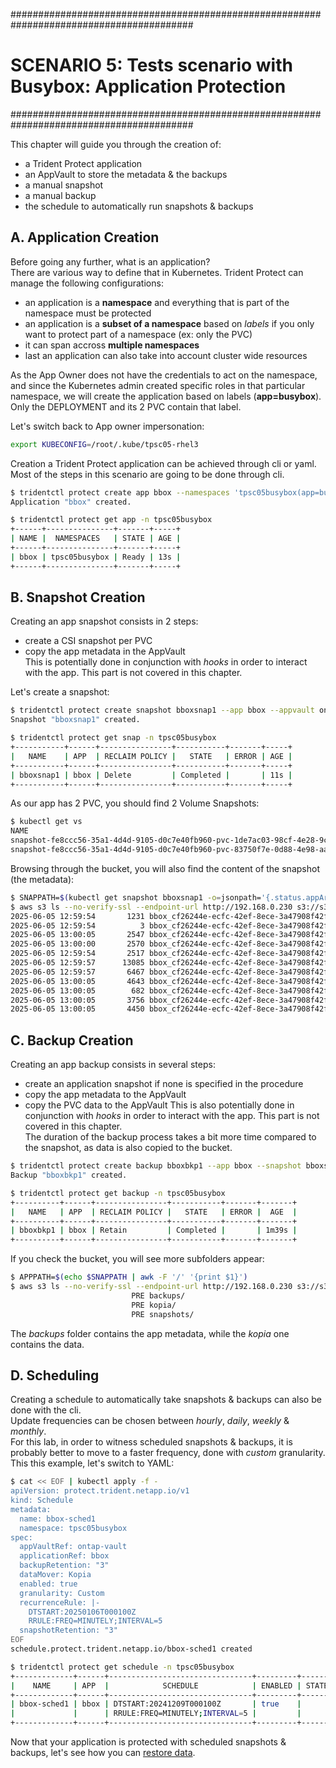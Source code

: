#########################################################################################
# SCENARIO 5: Tests scenario with Busybox: Application Protection
#########################################################################################  

This chapter will guide you through the creation of:  
- a Trident Protect application  
- an AppVault to store the metadata & the backups  
- a manual snapshot  
- a manual backup  
- the schedule to automatically run snapshots & backups  

## A. Application Creation  

Before going any further, what is an application?  
There are various way to define that in Kubernetes. Trident Protect can manage the following configurations:  
- an application is a **namespace** and everything that is part of the namespace must be protected  
- an application is a **subset of a namespace** based on _labels_ if you only want to protect part of a namespace (ex: only the PVC)  
- it can span accross **multiple namespaces**  
- last an application can also take into account cluster wide resources  

As the App Owner does not have the credentials to act on the namespace, and since the Kubernetes admin created specific roles in that particular namespace, we will create the application based on labels (**app=busybox**). Only the DEPLOYMENT and its 2 PVC contain that label.  

Let's switch back to App owner impersonation:  
```bash
export KUBECONFIG=/root/.kube/tpsc05-rhel3
```

Creation a Trident Protect application can be achieved through cli or yaml.  
Most of the steps in this scenario are going to be done through cli.  
```bash
$ tridentctl protect create app bbox --namespaces 'tpsc05busybox(app=busybox)' -n tpsc05busybox
Application "bbox" created.

$ tridentctl protect get app -n tpsc05busybox
+------+---------------+-------+-----+
| NAME |  NAMESPACES   | STATE | AGE |
+------+---------------+-------+-----+
| bbox | tpsc05busybox | Ready | 13s |
+------+---------------+-------+-----+
```

## B. Snapshot Creation  

Creating an app snapshot consists in 2 steps:  
- create a CSI snapshot per PVC  
- copy the app metadata in the AppVault  
This is potentially done in conjunction with _hooks_ in order to interact with the app. This part is not covered in this chapter.  

Let's create a snapshot:  
```bash
$ tridentctl protect create snapshot bboxsnap1 --app bbox --appvault ontap-vault -n tpsc05busybox
Snapshot "bboxsnap1" created.

$ tridentctl protect get snap -n tpsc05busybox
+-----------+------+----------------+-----------+-------+-----+
|   NAME    | APP  | RECLAIM POLICY |   STATE   | ERROR | AGE |
+-----------+------+----------------+-----------+-------+-----+
| bboxsnap1 | bbox | Delete         | Completed |       | 11s |
+-----------+------+----------------+-----------+-------+-----+
```

As our app has 2 PVC, you should find 2 Volume Snapshots:  
```bash
$ kubectl get vs
NAME                                                                                     READYTOUSE   SOURCEPVC   SOURCESNAPSHOTCONTENT   RESTORESIZE   SNAPSHOTCLASS    SNAPSHOTCONTENT                                    CREATIONTIME   AGE
snapshot-fe8ccc56-35a1-4d4d-9105-d0c7e40fb960-pvc-1de7ac03-98cf-4e28-9ccb-a0c7e814c3bb   true         mydata1                             352Ki         csi-snap-class   snapcontent-acf567df-25c9-46ca-9acf-56c852b17b2e   16m            16m
snapshot-fe8ccc56-35a1-4d4d-9105-d0c7e40fb960-pvc-83750f7e-0d88-4e98-aaee-9e50a8a76a4a   true         mydata2                             352Ki         csi-snap-class   snapcontent-6dc3c7af-1083-440d-9691-08d1fb9b3139   16m            16m
```

Browsing through the bucket, you will also find the content of the snapshot (the metadata):  
```bash
$ SNAPPATH=$(kubectl get snapshot bboxsnap1 -o=jsonpath='{.status.appArchivePath}')
$ aws s3 ls --no-verify-ssl --endpoint-url http://192.168.0.230 s3://s3lod/$SNAPPATH --recursive  
2025-06-05 12:59:54       1231 bbox_cf26244e-ecfc-42ef-8ece-3a47908f42f6/snapshots/20250605125955_bboxsnap1_fe8ccc56-35a1-4d4d-9105-d0c7e40fb960/application.json
2025-06-05 12:59:54          3 bbox_cf26244e-ecfc-42ef-8ece-3a47908f42f6/snapshots/20250605125955_bboxsnap1_fe8ccc56-35a1-4d4d-9105-d0c7e40fb960/exec_hooks.json
2025-06-05 13:00:05       2547 bbox_cf26244e-ecfc-42ef-8ece-3a47908f42f6/snapshots/20250605125955_bboxsnap1_fe8ccc56-35a1-4d4d-9105-d0c7e40fb960/post_snapshot_execHooksRun.json
2025-06-05 13:00:00       2570 bbox_cf26244e-ecfc-42ef-8ece-3a47908f42f6/snapshots/20250605125955_bboxsnap1_fe8ccc56-35a1-4d4d-9105-d0c7e40fb960/pre_snapshot_execHooksRun.json
2025-06-05 12:59:54       2517 bbox_cf26244e-ecfc-42ef-8ece-3a47908f42f6/snapshots/20250605125955_bboxsnap1_fe8ccc56-35a1-4d4d-9105-d0c7e40fb960/resource_backup.json
2025-06-05 12:59:57      13085 bbox_cf26244e-ecfc-42ef-8ece-3a47908f42f6/snapshots/20250605125955_bboxsnap1_fe8ccc56-35a1-4d4d-9105-d0c7e40fb960/resource_backup.tar.gz
2025-06-05 12:59:57       6467 bbox_cf26244e-ecfc-42ef-8ece-3a47908f42f6/snapshots/20250605125955_bboxsnap1_fe8ccc56-35a1-4d4d-9105-d0c7e40fb960/resource_backup_summary.json
2025-06-05 13:00:05       4643 bbox_cf26244e-ecfc-42ef-8ece-3a47908f42f6/snapshots/20250605125955_bboxsnap1_fe8ccc56-35a1-4d4d-9105-d0c7e40fb960/snapshot.json
2025-06-05 13:00:05        682 bbox_cf26244e-ecfc-42ef-8ece-3a47908f42f6/snapshots/20250605125955_bboxsnap1_fe8ccc56-35a1-4d4d-9105-d0c7e40fb960/volume_snapshot_classes.json
2025-06-05 13:00:05       3756 bbox_cf26244e-ecfc-42ef-8ece-3a47908f42f6/snapshots/20250605125955_bboxsnap1_fe8ccc56-35a1-4d4d-9105-d0c7e40fb960/volume_snapshot_contents.json
2025-06-05 13:00:05       4450 bbox_cf26244e-ecfc-42ef-8ece-3a47908f42f6/snapshots/20250605125955_bboxsnap1_fe8ccc56-35a1-4d4d-9105-d0c7e40fb960/volume_snapshots.json
```

## C. Backup Creation  

Creating an app backup consists in several steps:  
- create an application snapshot if none is specified in the procedure  
- copy the app metadata to the AppVault  
- copy the PVC data to the AppVault
This is also potentially done in conjunction with _hooks_ in order to interact with the app. This part is not covered in this chapter.  
The duration of the backup process takes a bit more time compared to the snapshot, as data is also copied to the bucket.  
```bash
$ tridentctl protect create backup bboxbkp1 --app bbox --snapshot bboxsnap1 --appvault ontap-vault  -n tpsc05busybox
Backup "bboxbkp1" created.

$ tridentctl protect get backup -n tpsc05busybox
+----------+------+----------------+-----------+-------+-------+
|   NAME   | APP  | RECLAIM POLICY |   STATE   | ERROR |  AGE  |
+----------+------+----------------+-----------+-------+-------+
| bboxbkp1 | bbox | Retain         | Completed |       | 1m39s |
+----------+------+----------------+-----------+-------+-------+
```
If you check the bucket, you will see more subfolders appear:  
```bash
$ APPPATH=$(echo $SNAPPATH | awk -F '/' '{print $1}')
$ aws s3 ls --no-verify-ssl --endpoint-url http://192.168.0.230 s3://s3lod/$APPPATH/
                           PRE backups/
                           PRE kopia/
                           PRE snapshots/
```
The *backups* folder contains the app metadata, while the *kopia* one contains the data.  

## D. Scheduling  

Creating a schedule to automatically take snapshots & backups can also be done with the cli.  
Update frequencies can be chosen between _hourly_, _daily_, _weekly_ & _monthly_.  
For this lab, in order to witness scheduled snapshots & backups, it is probably better to move to a faster frequency, done with _custom_ granularity.  
This this example, let's switch to YAML:  
```bash
$ cat << EOF | kubectl apply -f -
apiVersion: protect.trident.netapp.io/v1
kind: Schedule
metadata:
  name: bbox-sched1
  namespace: tpsc05busybox
spec:
  appVaultRef: ontap-vault
  applicationRef: bbox
  backupRetention: "3"
  dataMover: Kopia
  enabled: true
  granularity: Custom
  recurrenceRule: |-
    DTSTART:20250106T000100Z
    RRULE:FREQ=MINUTELY;INTERVAL=5
  snapshotRetention: "3"
EOF
schedule.protect.trident.netapp.io/bbox-sched1 created

$ tridentctl protect get schedule -n tpsc05busybox
+-------------+------+--------------------------------+---------+-------+-----+-------+
|    NAME     | APP  |            SCHEDULE            | ENABLED | STATE | AGE | ERROR |
+-------------+------+--------------------------------+---------+-------+-----+-------+
| bbox-sched1 | bbox | DTSTART:20241209T000100Z       | true    |       | 28s |       |
|             |      | RRULE:FREQ=MINUTELY;INTERVAL=5 |         |       |     |       |
+-------------+------+--------------------------------+---------+-------+-----+-------+
```

Now that your application is protected with scheduled snapshots & backups, let's see how you can [restore data](../2_App_Restore/).  